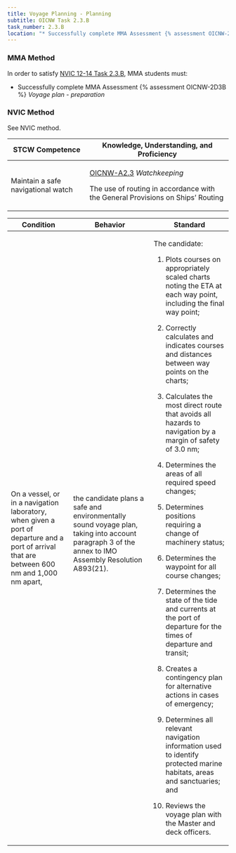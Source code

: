 ```yaml
---
title: Voyage Planning - Planning
subtitle: OICNW Task 2.3.B 
task_number: 2.3.B
location: "* Successfully complete MMA Assessment {% assessment OICNW-2D3B %} *Voyage plan - preparation*" 
---
```



### MMA Method

In order to satisfy  [NVIC 12-14  Task  2.3.B]({{site.baseurl}}/assets/images/nvic-12-14.pdf), MMA students must:

* Successfully complete MMA Assessment {% assessment OICNW-2D3B %} *Voyage plan - preparation*


### NVIC Method

<a onclick="togglevisibility('nvic_methods')" >See NVIC method.</a>

<div id='nvic_methods' class='hide'>

<table>
<thead>
<tr>
<th class='forty'> STCW Competence </th>
<th class='sixty'> Knowledge, Understanding, and Proficiency </th>
</tr>
</thead>




<tbody>
<tr><td markdown='1'>

Maintain a safe navigational watch

</td><td markdown='1'>

[OICNW-A2.3](../../tables/21.html#OICNW-A2.3) *Watchkeeping*

The use of routing in accordance with the General Provisions on Ships’ Routing

</td></tr>


</tbody>
</table>


<table>
<thead>
<tr><th class='twenty'>  Condition </th><th class='twenty'> Behavior </th><th  class='sixty'>Standard </th></tr>
</thead>
<tbody >



<tr><td markdown='1'>

On a vessel, or in a navigation laboratory, when given a port of departure and a port of arrival that are between 600 nm and 1,000 nm apart,

</td><td markdown='1'>

the candidate plans a safe and environmentally sound voyage plan, taking into account paragraph 3 of the annex to IMO Assembly Resolution A893(21).

<br>

<div class="tooltip">
<span class="tooltiptext">
</span>
</div>


</td><td markdown='1'>

The candidate:

1. Plots courses on appropriately scaled charts noting the ETA at each way point, including the final way point;

2. Correctly calculates and indicates courses and distances between way points on the charts;

3. Calculates the most direct route that avoids all hazards to navigation by a margin of safety of 3.0 nm;

4. Determines the areas of all required speed changes;

5. Determines positions requiring a change of machinery status;

6. Determines the waypoint for all course changes;

7. Determines the state of the tide and currents at the port of departure for the times of departure and transit;

8. Creates a contingency plan for alternative actions in cases of emergency;

9. Determines all relevant navigation information used to identify protected marine habitats, areas and sanctuaries; and

10. Reviews the voyage plan with the Master and deck officers.

</td></tr>
</tbody>
</table>
</div>
